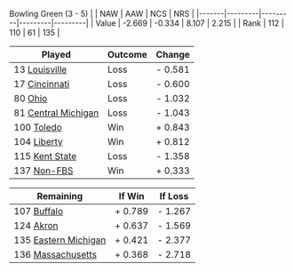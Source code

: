 Bowling Green (3 - 5)
|       |   NAW   |   AAW   |   NCS   |   NRS   |
|-------|---------|---------|---------|---------|
| Value |  -2.669 |  -0.334 |   8.107 |   2.215 |
| Rank  |     112 |     110 |      61 |     135 |

| Played                    | Outcome    |  Change  |
|---------------------------|------------|----------|
|  13 [Louisville            ](Louisville.md)| Loss       | -  0.581 |
|  17 [Cincinnati            ](Cincinnati.md)| Loss       | -  0.600 |
|  80 [Ohio                  ](Ohio.md)| Loss       | -  1.032 |
|  81 [Central Michigan      ](CentralMichigan.md)| Loss       | -  1.043 |
| 100 [Toledo                ](Toledo.md)| Win        | +  0.843 |
| 104 [Liberty               ](Liberty.md)| Win        | +  0.812 |
| 115 [Kent State            ](KentState.md)| Loss       | -  1.358 |
| 137 [Non-FBS               ](NonFBS.md)| Win        | +  0.333 |

| Remaining                 |  If Win  |  If Loss |
|---------------------------|----------|----------|
| 107 [Buffalo               ](Buffalo.md)| +  0.789 | -  1.267 |
| 124 [Akron                 ](Akron.md)| +  0.637 | -  1.569 |
| 135 [Eastern Michigan      ](EasternMichigan.md)| +  0.421 | -  2.377 |
| 136 [Massachusetts         ](Massachusetts.md)| +  0.368 | -  2.718 |

